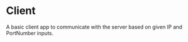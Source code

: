# Client
A basic client app to communicate with the server based on given IP and PortNumber inputs.
